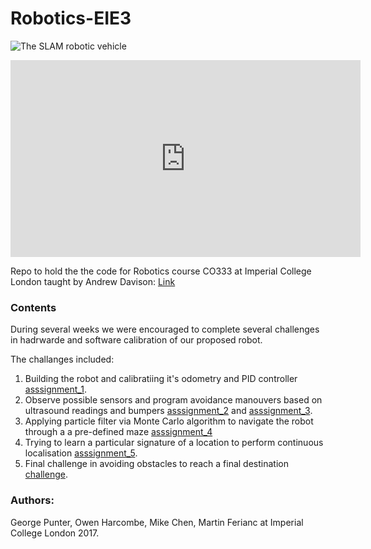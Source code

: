 # Robotics-EIE3

![The SLAM robotic vehicle](https://image.ibb.co/mbeuhJ/slam_robot.jpg)

<iframe width="560" height="315" src="https://www.youtube.com/embed/ENcUDl_qaL4" frameborder="0" allow="autoplay; encrypted-media" allowfullscreen></iframe>

Repo to hold the the code for Robotics course CO333 at Imperial College London taught by Andrew Davison: [Link](https://www.doc.ic.ac.uk/~ajd/Robotics/)

### Contents

During several weeks we were encouraged to complete several challenges in hadrwarde and software calibration of our proposed robot.

The challanges included:

1. Building the robot and calibratiing it's odometry and PID controller [asssignment_1](/assignment_1).
2. Observe possible sensors and program avoidance manouvers based on ultrasound readings and bumpers [asssignment_2](/assignment_2) and [asssignment_3](/assignment_3).
3. Applying particle filter via Monte Carlo algorithm to navigate the robot through a a pre-defined maze [asssignment_4](/assignment_4)
4. Trying to learn a particular signature of a location to perform continuous localisation [asssignment_5](/assignment_5).
5. Final challenge in avoiding obstacles to reach a final destination [challenge](/challenge).

### Authors:
George Punter, Owen Harcombe, Mike Chen, Martin Ferianc at Imperial College London 2017.
